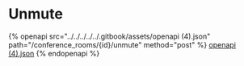 # Unmute

{% openapi src="../../../../../.gitbook/assets/openapi (4).json" path="/conference_rooms/{id}/unmute" method="post" %}
[openapi (4).json](<../../../../../.gitbook/assets/openapi (4).json>)
{% endopenapi %}
